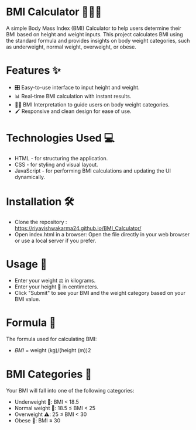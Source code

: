 # BMI Calculator 🏋️‍♂️💪
A simple Body Mass Index (BMI) Calculator to help users determine their BMI based on height and weight inputs. This project calculates BMI using the standard formula and provides insights on body weight categories, such as underweight, normal weight, overweight, or obese.

# Features ✨
* 🎛️ Easy-to-use interface to input height and weight.
* 📊 Real-time BMI calculation with instant results.
* 🧑‍⚕️ BMI Interpretation to guide users on body weight categories.
* 🖌️ Responsive and clean design for ease of use.

# Technologies Used 💻
* HTML - for structuring the application.
* CSS - for styling and visual layout.
* JavaScript - for performing BMI calculations and updating the UI dynamically.
# Installation 🛠️
* Clone the repository :
https://riyavishwakarma24.github.io/BMI_Calculator/
* Open index.html in a browser: Open the file directly in your web browser or use a local server if you prefer.

# Usage 🚀
* Enter your weight ⚖️ in kilograms.
* Enter your height 📏 in centimeters.
* Click "Submit" to see your BMI and the weight category based on your BMI value.
# Formula 📐
The formula used for calculating BMI:
* 𝐵𝑀𝐼 = weight (kg)/(height (m))2
# BMI Categories 📝
Your BMI will fall into one of the following categories:

* Underweight 🍃: BMI < 18.5
* Normal weight 🌿: 18.5 ≤ BMI < 25
* Overweight ⚠️: 25 ≤ BMI < 30
* Obese 🛑: BMI ≥ 30
​
